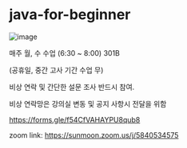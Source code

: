 # java-for-beginner
![image](https://github.com/user-attachments/assets/5e4e1994-11d7-43ec-9df4-7ad4b8f362da)

매주 월, 수 수업 (6:30 ~ 8:00) 301B

(공휴일, 중간 고사 기간 수업 무)

비상 연락 및  간단한 설문 조사 반드시 참여.

비상 연락망은 강의실 변동 및 공지 사항시 전달을 위함

https://forms.gle/f54CfVAHAYPU8qub8

zoom link:
https://sunmoon.zoom.us/j/5840534575
